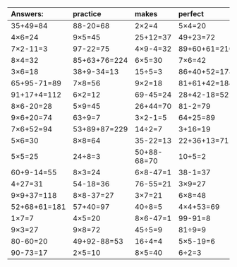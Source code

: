 | Answers: | practice | makes | perfect | ! |
| :--- | :--- | :--- | :--- | :--- |
| 35+49=84 | 88-20=68 | 2×2=4 | 5×4=20 | 7×3=21 | 
| 4×6=24 | 9×5=45 | 25+12=37 | 49+23=72 | 7×5=35 | 
| 7×2-11=3 | 97-22=75 | 4×9-4=32 | 89+60+61=210 | 65+14+33=112 | 
| 8×4=32 | 85+63+76=224 | 6×5=30 | 7×6=42 | 89-83=6 | 
| 3×6=18 | 38+9-34=13 | 15÷5=3 | 86+40+52=178 | 71+11-32=50 | 
| 65+95-71=89 | 7×8=56 | 9×2=18 | 81+61+42=184 | 31+53=84 | 
| 91+17+4=112 | 6×2=12 | 69-45=24 | 28+42-18=52 | 92-51=41 | 
| 8×6-20=28 | 5×9=45 | 26+44=70 | 81-2=79 | 56+50-41=65 | 
| 9×6+20=74 | 63÷9=7 | 3×2-1=5 | 64+25=89 | 90+77+7=174 | 
| 7×6+52=94 | 53+89+87=229 | 14÷2=7 | 3+16=19 | 9÷9=1 | 
| 5×6=30 | 8×8=64 | 35-22=13 | 22+36+13=71 | 22+97-35=84 | 
| 5×5=25 | 24÷8=3 | 50+88-68=70 | 10÷5=2 | 32+46=78 | 
| 60+9-14=55 | 8×3=24 | 6×8-47=1 | 38-1=37 | 6×4=24 | 
| 4+27=31 | 54-18=36 | 76-55=21 | 3×9=27 | 91-49=42 | 
| 9×9+37=118 | 8×8-37=27 | 3×7=21 | 6×8=48 | 78+4=82 | 
| 52+68+61=181 | 57+40=97 | 40÷8=5 | 4×4+53=69 | 98+22-44=76 | 
| 1×7=7 | 4×5=20 | 8×6-47=1 | 99-91=8 | 20÷5=4 | 
| 9×3=27 | 9×8=72 | 45÷5=9 | 81÷9=9 | 39+49-17=71 | 
| 80-60=20 | 49+92-88=53 | 16÷4=4 | 5×5-19=6 | 56÷7=8 | 
| 90-73=17 | 2×5=10 | 8×5=40 | 6÷2=3 | 71+84-38=117 | 
